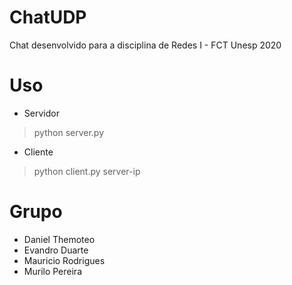 # ChatUDP
Chat desenvolvido para a disciplina de Redes I - FCT Unesp 2020

# Uso
- Servidor  
> python server.py

- Cliente  
> python client.py server-ip


# Grupo
- Daniel Themoteo
- Evandro Duarte
- Mauricio Rodrigues
- Murilo Pereira
